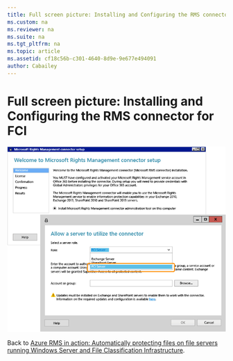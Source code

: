 ```yaml
---
title: Full screen picture: Installing and Configuring the RMS connector for FCI
ms.custom: na
ms.reviewer: na
ms.suite: na
ms.tgt_pltfrm: na
ms.topic: article
ms.assetid: cf18c56b-c301-4640-8d9e-9e677e494091
author: Cabailey
---
```

# Full screen picture: Installing and Configuring the RMS connector for FCI
![](../Image/AzRMS_FCI_Connector.png)

Back to [Azure RMS in action: Automatically protecting files on file servers running Windows Server and File Classification Infrastructure](http://technet.microsoft.com/library/jj585026.aspx).

